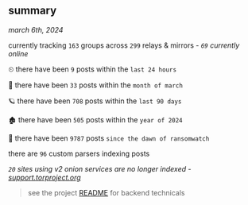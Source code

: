 
## summary
_march 6th, 2024_

currently tracking `163` groups across `299` relays & mirrors - _`69` currently online_

⏲ there have been `9` posts within the `last 24 hours`

🦈 there have been `33` posts within the `month of march`

🪐 there have been `708` posts within the `last 90 days`

🏚 there have been `505` posts within the `year of 2024`

🦕 there have been `9787` posts `since the dawn of ransomwatch`

there are `96` custom parsers indexing posts

_`20` sites using v2 onion services are no longer indexed - [support.torproject.org](https://support.torproject.org/onionservices/v2-deprecation/)_

> see the project [README](https://github.com/joshhighet/ransomwatch#ransomwatch--) for backend technicals
